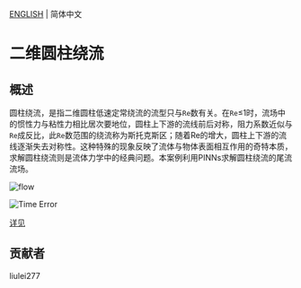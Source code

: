[ENGLISH](README.md) | 简体中文

# 二维圆柱绕流

## 概述

圆柱绕流，是指二维圆柱低速定常绕流的流型只与`Re`数有关。在`Re`≤1时，流场中的惯性力与粘性力相比居次要地位，圆柱上下游的流线前后对称，阻力系数近似与`Re`成反比，此`Re`数范围的绕流称为斯托克斯区；随着Re的增大，圆柱上下游的流线逐渐失去对称性。这种特殊的现象反映了流体与物体表面相互作用的奇特本质，求解圆柱绕流则是流体力学中的经典问题。本案例利用PINNs求解圆柱绕流的尾流流场。

![flow](images/image-flow.png)

![Time Error](images/TimeError_epoch5000.png)

[详见](https://gitee.com/mindspore/mindscience/blob/master/MindFlow/applications/physics_driven/cylinder_flow/navier_stokes2D_CN.ipynb)

## 贡献者

liulei277